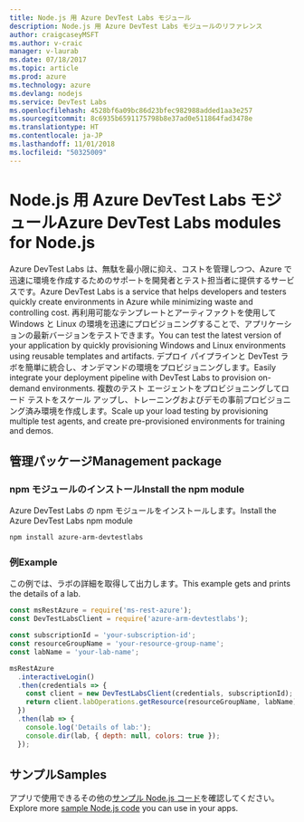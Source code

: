 ```yaml
---
title: Node.js 用 Azure DevTest Labs モジュール
description: Node.js 用 Azure DevTest Labs モジュールのリファレンス
author: craigcaseyMSFT
ms.author: v-craic
manager: v-laurab
ms.date: 07/18/2017
ms.topic: article
ms.prod: azure
ms.technology: azure
ms.devlang: nodejs
ms.service: DevTest Labs
ms.openlocfilehash: 4528bf6a09bc86d23bfec982988added1aa3e257
ms.sourcegitcommit: 8c6935b6591175798b8e37ad0e511864fad3478e
ms.translationtype: HT
ms.contentlocale: ja-JP
ms.lasthandoff: 11/01/2018
ms.locfileid: "50325009"
---
```

# <a name="azure-devtest-labs-modules-for-nodejs"></a><span data-ttu-id="1b58b-103">Node.js 用 Azure DevTest Labs モジュール</span><span class="sxs-lookup"><span data-stu-id="1b58b-103">Azure DevTest Labs modules for Node.js</span></span>

<span data-ttu-id="1b58b-104">Azure DevTest Labs は、無駄を最小限に抑え、コストを管理しつつ、Azure で迅速に環境を作成するためのサポートを開発者とテスト担当者に提供するサービスです。</span><span class="sxs-lookup"><span data-stu-id="1b58b-104">Azure DevTest Labs is a service that helps developers and testers quickly create environments in Azure while minimizing waste and controlling cost.</span></span> <span data-ttu-id="1b58b-105">再利用可能なテンプレートとアーティファクトを使用して Windows と Linux の環境を迅速にプロビジョニングすることで、アプリケーションの最新バージョンをテストできます。</span><span class="sxs-lookup"><span data-stu-id="1b58b-105">You can test the latest version of your application by quickly provisioning Windows and Linux environments using reusable templates and artifacts.</span></span> <span data-ttu-id="1b58b-106">デプロイ パイプラインと DevTest ラボを簡単に統合し、オンデマンドの環境をプロビジョニングします。</span><span class="sxs-lookup"><span data-stu-id="1b58b-106">Easily integrate your deployment pipeline with DevTest Labs to provision on-demand environments.</span></span> <span data-ttu-id="1b58b-107">複数のテスト エージェントをプロビジョニングしてロード テストをスケール アップし、トレーニングおよびデモの事前プロビジョニング済み環境を作成します。</span><span class="sxs-lookup"><span data-stu-id="1b58b-107">Scale up your load testing by provisioning multiple test agents, and create pre-provisioned environments for training and demos.</span></span>

## <a name="management-package"></a><span data-ttu-id="1b58b-108">管理パッケージ</span><span class="sxs-lookup"><span data-stu-id="1b58b-108">Management package</span></span>

### <a name="install-the-npm-module"></a><span data-ttu-id="1b58b-109">npm モジュールのインストール</span><span class="sxs-lookup"><span data-stu-id="1b58b-109">Install the npm module</span></span>

<span data-ttu-id="1b58b-110">Azure DevTest Labs の npm モジュールをインストールします。</span><span class="sxs-lookup"><span data-stu-id="1b58b-110">Install the Azure DevTest Labs npm module</span></span>

```bash
npm install azure-arm-devtestlabs
```

### <a name="example"></a><span data-ttu-id="1b58b-111">例</span><span class="sxs-lookup"><span data-stu-id="1b58b-111">Example</span></span>

<span data-ttu-id="1b58b-112">この例では、ラボの詳細を取得して出力します。</span><span class="sxs-lookup"><span data-stu-id="1b58b-112">This example gets and prints the details of a lab.</span></span>

```javascript
const msRestAzure = require('ms-rest-azure');
const DevTestLabsClient = require('azure-arm-devtestlabs');

const subscriptionId = 'your-subscription-id';
const resourceGroupName = 'your-resource-group-name';
const labName = 'your-lab-name';

msRestAzure
  .interactiveLogin()
  .then(credentials => {
    const client = new DevTestLabsClient(credentials, subscriptionId);
    return client.labOperations.getResource(resourceGroupName, labName);
  })
  .then(lab => {
    console.log('Details of lab:');
    console.dir(lab, { depth: null, colors: true });
  });
```

## <a name="samples"></a><span data-ttu-id="1b58b-113">サンプル</span><span class="sxs-lookup"><span data-stu-id="1b58b-113">Samples</span></span>

<span data-ttu-id="1b58b-114">アプリで使用できるその他の[サンプル Node.js コード](https://azure.microsoft.com/resources/samples/?platform=nodejs)を確認してください。</span><span class="sxs-lookup"><span data-stu-id="1b58b-114">Explore more [sample Node.js code](https://azure.microsoft.com/resources/samples/?platform=nodejs) you can use in your apps.</span></span>
